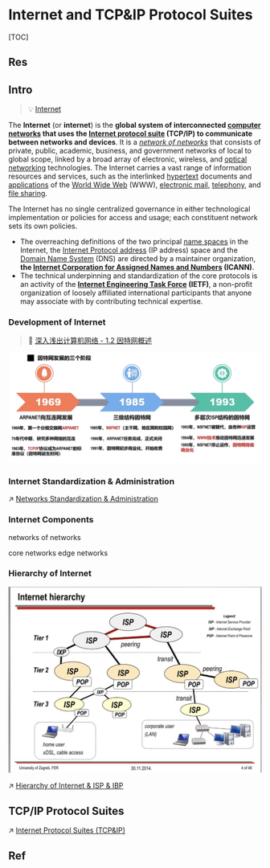 # Internet and TCP&IP Protocol Suites

[TOC]



## Res


## Intro
> 💡 [Internet](https://www.henduohao.com/product/1065.html)

The **Internet** (or **internet**) is the **global system of interconnected [computer networks](https://en.wikipedia.org/wiki/Computer_network) that uses the [Internet protocol suite](https://en.wikipedia.org/wiki/Internet_protocol_suite) (TCP/IP) to communicate between networks and devices**. It is a *[network of networks](https://en.wikipedia.org/wiki/Internetworking)* that consists of private, public, academic, business, and government networks of local to global scope, linked by a broad array of electronic, wireless, and [optical networking](https://en.wikipedia.org/wiki/Optical_networking) technologies. The Internet carries a vast range of information resources and services, such as the interlinked [hypertext](https://en.wikipedia.org/wiki/Hypertext) documents and [applications](https://en.wikipedia.org/wiki/Web_application) of the [World Wide Web](https://en.wikipedia.org/wiki/World_Wide_Web) (WWW), [electronic mail](https://en.wikipedia.org/wiki/Email), [telephony](https://en.wikipedia.org/wiki/Internet_telephony), and [file sharing](https://en.wikipedia.org/wiki/File_sharing).

The Internet has no single centralized governance in either technological implementation or policies for access and usage; each constituent network sets its own policies. 
- The overreaching definitions of the two principal [name spaces](https://en.wikipedia.org/wiki/Name_space) in the Internet, the [Internet Protocol address](https://en.wikipedia.org/wiki/IP_address) (IP address) space and the [Domain Name System](https://en.wikipedia.org/wiki/Domain_Name_System) (DNS) are directed by a maintainer organization, **the [Internet Corporation for Assigned Names and Numbers](https://en.wikipedia.org/wiki/Internet_Corporation_for_Assigned_Names_and_Numbers) (ICANN)**.
- The technical underpinning and standardization of the core protocols is an activity of the **[Internet Engineering Task Force](https://en.wikipedia.org/wiki/Internet_Engineering_Task_Force) (IETF)**, a non-profit organization of loosely affiliated international participants that anyone may associate with by contributing technical expertise.


### Development of Internet
> 🔗 [深入浅出计算机网络 - 1.2 因特网概述](https://www.bilibili.com/video/BV14B4y1z7Rc/?share_source=copy_web&vd_source=7740584ebdab35221363fc24d1582d9d)

![](../../../../../../Assets/Pics/Screenshot%202023-03-22%20at%2010.18.29%20AM.png)


### Internet Standardization & Administration
↗ [Networks Standardization & Administration](../Networks%20Standardization%20&%20Administration.md)


### Internet Components
networks of networks

core networks
edge networks


### Hierarchy of Internet
![](../../../../../../Assets/Pics/Screenshot%202023-03-22%20at%2010.35.21%20AM.png)

↗ [Hierarchy of Internet & ISP & IBP](Hierarchy%20of%20Internet%20&%20ISP%20&%20IBP.md)



## TCP/IP Protocol Suites
↗ [Internet Protocol Suites (TCP&IP)](Internet%20Protocol%20Suites%20(TCP&IP).md)



## Ref
[Internet Backbone]: https://en.wikipedia.org/wiki/Internet_backbone



